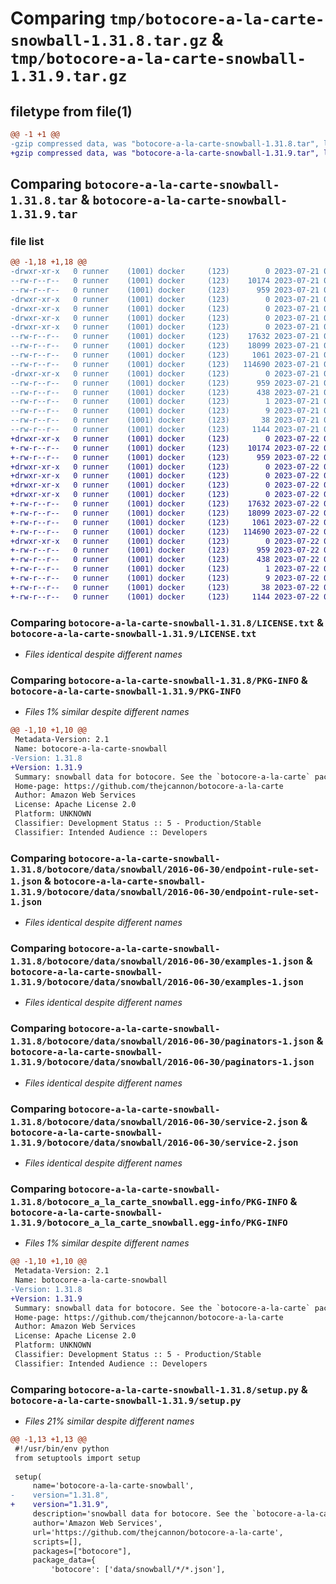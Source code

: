 # Comparing `tmp/botocore-a-la-carte-snowball-1.31.8.tar.gz` & `tmp/botocore-a-la-carte-snowball-1.31.9.tar.gz`

## filetype from file(1)

```diff
@@ -1 +1 @@
-gzip compressed data, was "botocore-a-la-carte-snowball-1.31.8.tar", last modified: Fri Jul 21 01:21:49 2023, max compression
+gzip compressed data, was "botocore-a-la-carte-snowball-1.31.9.tar", last modified: Sat Jul 22 01:20:50 2023, max compression
```

## Comparing `botocore-a-la-carte-snowball-1.31.8.tar` & `botocore-a-la-carte-snowball-1.31.9.tar`

### file list

```diff
@@ -1,18 +1,18 @@
-drwxr-xr-x   0 runner    (1001) docker     (123)        0 2023-07-21 01:21:49.715453 botocore-a-la-carte-snowball-1.31.8/
--rw-r--r--   0 runner    (1001) docker     (123)    10174 2023-07-21 01:21:49.000000 botocore-a-la-carte-snowball-1.31.8/LICENSE.txt
--rw-r--r--   0 runner    (1001) docker     (123)      959 2023-07-21 01:21:49.711453 botocore-a-la-carte-snowball-1.31.8/PKG-INFO
-drwxr-xr-x   0 runner    (1001) docker     (123)        0 2023-07-21 01:21:49.711453 botocore-a-la-carte-snowball-1.31.8/botocore/
-drwxr-xr-x   0 runner    (1001) docker     (123)        0 2023-07-21 01:21:49.711453 botocore-a-la-carte-snowball-1.31.8/botocore/data/
-drwxr-xr-x   0 runner    (1001) docker     (123)        0 2023-07-21 01:21:49.711453 botocore-a-la-carte-snowball-1.31.8/botocore/data/snowball/
-drwxr-xr-x   0 runner    (1001) docker     (123)        0 2023-07-21 01:21:49.711453 botocore-a-la-carte-snowball-1.31.8/botocore/data/snowball/2016-06-30/
--rw-r--r--   0 runner    (1001) docker     (123)    17632 2023-07-21 01:21:06.000000 botocore-a-la-carte-snowball-1.31.8/botocore/data/snowball/2016-06-30/endpoint-rule-set-1.json
--rw-r--r--   0 runner    (1001) docker     (123)    18099 2023-07-21 01:21:06.000000 botocore-a-la-carte-snowball-1.31.8/botocore/data/snowball/2016-06-30/examples-1.json
--rw-r--r--   0 runner    (1001) docker     (123)     1061 2023-07-21 01:21:06.000000 botocore-a-la-carte-snowball-1.31.8/botocore/data/snowball/2016-06-30/paginators-1.json
--rw-r--r--   0 runner    (1001) docker     (123)   114690 2023-07-21 01:21:06.000000 botocore-a-la-carte-snowball-1.31.8/botocore/data/snowball/2016-06-30/service-2.json
-drwxr-xr-x   0 runner    (1001) docker     (123)        0 2023-07-21 01:21:49.711453 botocore-a-la-carte-snowball-1.31.8/botocore_a_la_carte_snowball.egg-info/
--rw-r--r--   0 runner    (1001) docker     (123)      959 2023-07-21 01:21:49.000000 botocore-a-la-carte-snowball-1.31.8/botocore_a_la_carte_snowball.egg-info/PKG-INFO
--rw-r--r--   0 runner    (1001) docker     (123)      438 2023-07-21 01:21:49.000000 botocore-a-la-carte-snowball-1.31.8/botocore_a_la_carte_snowball.egg-info/SOURCES.txt
--rw-r--r--   0 runner    (1001) docker     (123)        1 2023-07-21 01:21:49.000000 botocore-a-la-carte-snowball-1.31.8/botocore_a_la_carte_snowball.egg-info/dependency_links.txt
--rw-r--r--   0 runner    (1001) docker     (123)        9 2023-07-21 01:21:49.000000 botocore-a-la-carte-snowball-1.31.8/botocore_a_la_carte_snowball.egg-info/top_level.txt
--rw-r--r--   0 runner    (1001) docker     (123)       38 2023-07-21 01:21:49.715453 botocore-a-la-carte-snowball-1.31.8/setup.cfg
--rw-r--r--   0 runner    (1001) docker     (123)     1144 2023-07-21 01:21:49.000000 botocore-a-la-carte-snowball-1.31.8/setup.py
+drwxr-xr-x   0 runner    (1001) docker     (123)        0 2023-07-22 01:20:50.861317 botocore-a-la-carte-snowball-1.31.9/
+-rw-r--r--   0 runner    (1001) docker     (123)    10174 2023-07-22 01:20:50.000000 botocore-a-la-carte-snowball-1.31.9/LICENSE.txt
+-rw-r--r--   0 runner    (1001) docker     (123)      959 2023-07-22 01:20:50.861317 botocore-a-la-carte-snowball-1.31.9/PKG-INFO
+drwxr-xr-x   0 runner    (1001) docker     (123)        0 2023-07-22 01:20:50.857317 botocore-a-la-carte-snowball-1.31.9/botocore/
+drwxr-xr-x   0 runner    (1001) docker     (123)        0 2023-07-22 01:20:50.857317 botocore-a-la-carte-snowball-1.31.9/botocore/data/
+drwxr-xr-x   0 runner    (1001) docker     (123)        0 2023-07-22 01:20:50.857317 botocore-a-la-carte-snowball-1.31.9/botocore/data/snowball/
+drwxr-xr-x   0 runner    (1001) docker     (123)        0 2023-07-22 01:20:50.861317 botocore-a-la-carte-snowball-1.31.9/botocore/data/snowball/2016-06-30/
+-rw-r--r--   0 runner    (1001) docker     (123)    17632 2023-07-22 01:20:09.000000 botocore-a-la-carte-snowball-1.31.9/botocore/data/snowball/2016-06-30/endpoint-rule-set-1.json
+-rw-r--r--   0 runner    (1001) docker     (123)    18099 2023-07-22 01:20:09.000000 botocore-a-la-carte-snowball-1.31.9/botocore/data/snowball/2016-06-30/examples-1.json
+-rw-r--r--   0 runner    (1001) docker     (123)     1061 2023-07-22 01:20:09.000000 botocore-a-la-carte-snowball-1.31.9/botocore/data/snowball/2016-06-30/paginators-1.json
+-rw-r--r--   0 runner    (1001) docker     (123)   114690 2023-07-22 01:20:09.000000 botocore-a-la-carte-snowball-1.31.9/botocore/data/snowball/2016-06-30/service-2.json
+drwxr-xr-x   0 runner    (1001) docker     (123)        0 2023-07-22 01:20:50.861317 botocore-a-la-carte-snowball-1.31.9/botocore_a_la_carte_snowball.egg-info/
+-rw-r--r--   0 runner    (1001) docker     (123)      959 2023-07-22 01:20:50.000000 botocore-a-la-carte-snowball-1.31.9/botocore_a_la_carte_snowball.egg-info/PKG-INFO
+-rw-r--r--   0 runner    (1001) docker     (123)      438 2023-07-22 01:20:50.000000 botocore-a-la-carte-snowball-1.31.9/botocore_a_la_carte_snowball.egg-info/SOURCES.txt
+-rw-r--r--   0 runner    (1001) docker     (123)        1 2023-07-22 01:20:50.000000 botocore-a-la-carte-snowball-1.31.9/botocore_a_la_carte_snowball.egg-info/dependency_links.txt
+-rw-r--r--   0 runner    (1001) docker     (123)        9 2023-07-22 01:20:50.000000 botocore-a-la-carte-snowball-1.31.9/botocore_a_la_carte_snowball.egg-info/top_level.txt
+-rw-r--r--   0 runner    (1001) docker     (123)       38 2023-07-22 01:20:50.861317 botocore-a-la-carte-snowball-1.31.9/setup.cfg
+-rw-r--r--   0 runner    (1001) docker     (123)     1144 2023-07-22 01:20:50.000000 botocore-a-la-carte-snowball-1.31.9/setup.py
```

### Comparing `botocore-a-la-carte-snowball-1.31.8/LICENSE.txt` & `botocore-a-la-carte-snowball-1.31.9/LICENSE.txt`

 * *Files identical despite different names*

### Comparing `botocore-a-la-carte-snowball-1.31.8/PKG-INFO` & `botocore-a-la-carte-snowball-1.31.9/PKG-INFO`

 * *Files 1% similar despite different names*

```diff
@@ -1,10 +1,10 @@
 Metadata-Version: 2.1
 Name: botocore-a-la-carte-snowball
-Version: 1.31.8
+Version: 1.31.9
 Summary: snowball data for botocore. See the `botocore-a-la-carte` package for more info.
 Home-page: https://github.com/thejcannon/botocore-a-la-carte
 Author: Amazon Web Services
 License: Apache License 2.0
 Platform: UNKNOWN
 Classifier: Development Status :: 5 - Production/Stable
 Classifier: Intended Audience :: Developers
```

### Comparing `botocore-a-la-carte-snowball-1.31.8/botocore/data/snowball/2016-06-30/endpoint-rule-set-1.json` & `botocore-a-la-carte-snowball-1.31.9/botocore/data/snowball/2016-06-30/endpoint-rule-set-1.json`

 * *Files identical despite different names*

### Comparing `botocore-a-la-carte-snowball-1.31.8/botocore/data/snowball/2016-06-30/examples-1.json` & `botocore-a-la-carte-snowball-1.31.9/botocore/data/snowball/2016-06-30/examples-1.json`

 * *Files identical despite different names*

### Comparing `botocore-a-la-carte-snowball-1.31.8/botocore/data/snowball/2016-06-30/paginators-1.json` & `botocore-a-la-carte-snowball-1.31.9/botocore/data/snowball/2016-06-30/paginators-1.json`

 * *Files identical despite different names*

### Comparing `botocore-a-la-carte-snowball-1.31.8/botocore/data/snowball/2016-06-30/service-2.json` & `botocore-a-la-carte-snowball-1.31.9/botocore/data/snowball/2016-06-30/service-2.json`

 * *Files identical despite different names*

### Comparing `botocore-a-la-carte-snowball-1.31.8/botocore_a_la_carte_snowball.egg-info/PKG-INFO` & `botocore-a-la-carte-snowball-1.31.9/botocore_a_la_carte_snowball.egg-info/PKG-INFO`

 * *Files 1% similar despite different names*

```diff
@@ -1,10 +1,10 @@
 Metadata-Version: 2.1
 Name: botocore-a-la-carte-snowball
-Version: 1.31.8
+Version: 1.31.9
 Summary: snowball data for botocore. See the `botocore-a-la-carte` package for more info.
 Home-page: https://github.com/thejcannon/botocore-a-la-carte
 Author: Amazon Web Services
 License: Apache License 2.0
 Platform: UNKNOWN
 Classifier: Development Status :: 5 - Production/Stable
 Classifier: Intended Audience :: Developers
```

### Comparing `botocore-a-la-carte-snowball-1.31.8/setup.py` & `botocore-a-la-carte-snowball-1.31.9/setup.py`

 * *Files 21% similar despite different names*

```diff
@@ -1,13 +1,13 @@
 #!/usr/bin/env python
 from setuptools import setup
 
 setup(
     name='botocore-a-la-carte-snowball',
-    version="1.31.8",
+    version="1.31.9",
     description='snowball data for botocore. See the `botocore-a-la-carte` package for more info.',
     author='Amazon Web Services',
     url='https://github.com/thejcannon/botocore-a-la-carte',
     scripts=[],
     packages=["botocore"],
     package_data={
         'botocore': ['data/snowball/*/*.json'],
```

